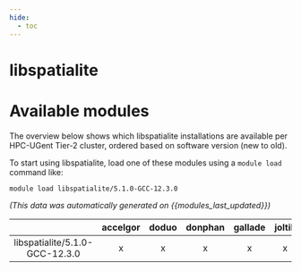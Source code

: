 ```yaml
---
hide:
  - toc
---
```


libspatialite
=============

# Available modules


The overview below shows which libspatialite installations are available per HPC-UGent Tier-2 cluster, ordered based on software version (new to old).

To start using libspatialite, load one of these modules using a `module load` command like:

```shell
module load libspatialite/5.1.0-GCC-12.3.0
```

*(This data was automatically generated on {{modules_last_updated}})*

| |accelgor|doduo|donphan|gallade|joltik|litleo|shinx|
| :---: | :---: | :---: | :---: | :---: | :---: | :---: | :---: |
|libspatialite/5.1.0-GCC-12.3.0|x|x|x|x|x|x|x|
